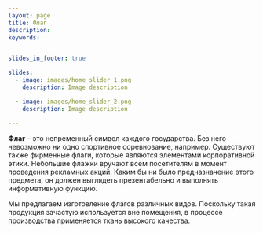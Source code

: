 ```yaml
---
layout: page
title: Флаг
description:
keywords:


slides_in_footer: true

slides:
  - image: images/home_slider_1.png
    description: Image description

  - image: images/home_slider_2.png
    description: Image description

---
```


**Флаг** – это непременный символ каждого государства. Без него невозможно ни одно спортивное соревнование, например. Существуют также фирменные флаги, которые являются элементами корпоративной этики. Небольшие флажки вручают всем посетителям в момент проведения рекламных акций. Каким бы ни было предназначение этого предмета, он должен выглядеть презентабельно и выполнять информативную функцию.

Мы предлагаем изготовление флагов различных видов. Поскольку такая продукция зачастую используется вне помещения, в процессе производства применяется ткань высокого качества. 